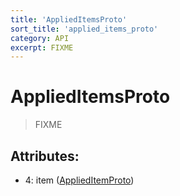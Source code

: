 ```yaml
---
title: 'AppliedItemsProto'
sort_title: 'applied_items_proto'
category: API
excerpt: FIXME
---
```


# AppliedItemsProto

> FIXME

## Attributes:

- 4: item ([AppliedItemProto](../AppliedItemProto/)) 
